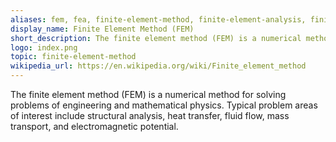 ```yaml
---
aliases: fem, fea, finite-element-method, finite-element-analysis, finite-elements
display_name: Finite Element Method (FEM)
short_description: The finite element method (FEM) is a numerical method for solving problems of engineering and mathematical physics.
logo: index.png
topic: finite-element-method
wikipedia_url: https://en.wikipedia.org/wiki/Finite_element_method
---
```

The finite element method (FEM) is a numerical method for solving problems of engineering and mathematical physics. Typical problem areas of interest include structural analysis, heat transfer, fluid flow, mass transport, and electromagnetic potential.
